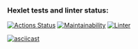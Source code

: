 ### Hexlet tests and linter status:
[![Actions Status](https://github.com/pppershin/frontend-project-lvl1/workflows/hexlet-check/badge.svg)](https://github.com/pppershin/frontend-project-lvl1/actions)
[![Maintainability](https://api.codeclimate.com/v1/badges/808a640a88bf26dfb1ef/maintainability)](https://codeclimate.com/github/pppershin/frontend-project-lvl1/maintainability)
[![Linter](https://github.com/pppershin/frontend-project-lvl1/actions/workflows/nodejs.yml/badge.svg?event=push)](https://github.com/pppershin/frontend-project-lvl1/actions)

[![asciicast](https://asciinema.org/a/omGFOJOc2aGrF7YcjslMXzy1F.svg)](https://asciinema.org/a/omGFOJOc2aGrF7YcjslMXzy1F)
